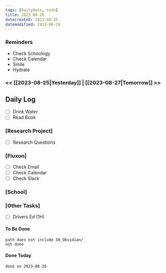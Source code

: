 ```yaml
---
tags: [DailyNote, todo]
title: 2023-08-26
datecreated: 2023-08-26
datemodified: 2023-08-26
---
```


### Reminders
- Check Schoology
- Check Calendar
- Smile
- Hydrate

### << [[2023-08-25|Yesterday]] | [[2023-08-27|Tomorrow]] >>

## Daily Log

- [ ] Drink Water
- [ ] Read Book

### [Research Project]

 - [ ] Research Questions

### [Fluxon]

- [ ] Check Email
- [ ] Check Calendar
- [ ] Check Slack

### [School]

### [Other Tasks]

- [ ] Drivers Ed (1H)

#### To Be Done

```tasks
path does not include 30_Obsidian/
not done
```

#### Done Today

```tasks
done on 2023-08-26
```